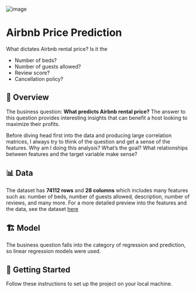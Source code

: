 ![image](https://github.com/VarshaRajan2024/Data-Science-Capstone-Project---Airbnb/assets/158431807/52359779-1093-4378-b48c-b36c517fcd96)

# **Airbnb Price Prediction**
What dictates Airbnb rental price? Is it the
  - Number of beds?
  - Number of guests allowed?
  - Review score?
  - Cancellation policy?

## 📖 **Overview**
The business question: **What predicts Airbnb rental price?**
The answer to this question provides interesting insights that can benefit a host looking to maximize their profits.

Before diving head first into the data and producing large correlation matrices, I always try to think of the question and get a sense of the features. Why am I doing this analysis? What’s the goal? What relationships between features and the target variable make sense?

## 📊 **Data**
The dataset has **74112 rows** and **28 columns** which includes many features such as: number of beds, number of guests allowed, description, number of reviews, and many more. For a more detailed preview into the features and the data, see the dataset [here](https://www.kaggle.com/datasets/stevezhenghp/airbnb-price-prediction)

## 🏗️ **Model**
The business question falls into the category of regression and prediction, so linear regression models were used.

## 🚀 **Getting Started**
Follow these instructions to set up the project on your local machine.





